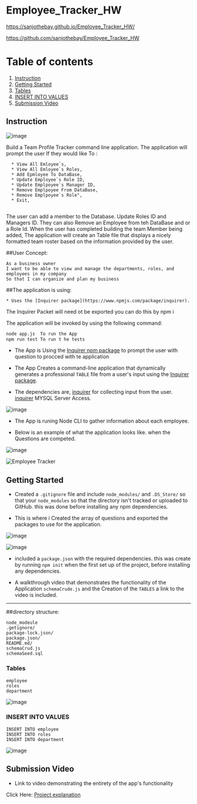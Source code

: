 # Employee_Tracker_HW

https://sanjothebay.github.io/Employee_Tracker_HW/

https://github.com/sanjothebay/Employee_Tracker_HW


# Table of contents

1. [Instruction](#Instruction)
2. [Getting Started](#Getting_Started)
3. [Tables](#Tables)
4. [INSERT INTO VALUES](#INSERT_INTO_VALUES)
5. [Submission Video](#Submission_Video)



## Instruction <a name="Instruction"></a>

![image](https://user-images.githubusercontent.com/67298961/103254681-e8150a80-494b-11eb-9f0a-e9c68ef25874.png)

Build a Team Profile Tracker command line application. The application will prompt the user If they would like To :
```
  * View All Emloyee`s,
  * View All Emloyee`s Roles,
  * Add Epmloyee To DataBase,
  * Update Employee`s Role ID,
  * Update Emplpoyee`s Manager ID,
  * Remove Emplpoyee From DataBase,
  * Remove Emplpoyee`s Role",
  * Exit,
  
```
The user can add a member to the Database. Update Roles ID and Managers ID.
They can also Remove an Employee from teh DataBase and or a Role Id.
When the user has completed building the team Member being added, 
The application will create an Table file that displays a nicely formatted team roster based on the information provided by the user. 


##User Concept:

```
As a business owner
I want to be able to view and manage the departments, roles, and employees in my company
So that I can organize and plan my business
```

##The application is using:

	* Uses the [Inquirer package](https://www.npmjs.com/package/inquirer).
The Inquirer Packet will need ot be exported you can do this by npm i 

The application will be invoked by using the following command:

```bash
node app.js  To run the App
npm run test To run t he tests 
```
* The App is Using the [Inquirer npm package](https://github.com/SBoudrias/Inquirer.js/) to prompt the user with question to procced with te application 

* The App Creates a command-line application that dynamically generates a professional `TABLE` file from a user's input using the 
[Inquirer package](https://www.npmjs.com/package/inquirer).

* The dependencies are, [inquirer](https://www.npmjs.com/package/inquirer) for collecting input from the user.
		[inquirer](https://www.npmjs.com/package/mysql) MYSQL Server Access.

![image](https://user-images.githubusercontent.com/67298961/103260703-42ba6080-4964-11eb-9d54-8d520b681bc2.png)

* The App is runing Node CLI to gather information about each employee.

* Below is an example of what the application looks like. when the Questions are competed.

![image](https://user-images.githubusercontent.com/67298961/103259053-6c23be00-495d-11eb-8770-a73fa29849b2.png)

![Employee Tracker](assets/employee_Tracker.gif)

## Getting Started <a name="Getting_Started"></a>

* Created a `.gitignore` file and include `node_modules/` and `.DS_Store/` so that your `node_modules` so that the directory isn't tracked or uploaded to GitHub. 
this was done before installing any npm dependencies.

* This is where i Created the array of questions and exported the packages to use for the application.

![image](https://user-images.githubusercontent.com/67298961/103260796-9af16280-4964-11eb-9b73-fccdb4bfbe8c.png)

![image](https://user-images.githubusercontent.com/67298961/103260820-b0ff2300-4964-11eb-9602-3496ffa5bd37.png)

* included a `package.json` with the required dependencies. this was create by running `npm init` when the first set up of the project, before installing any 
dependencies.

* A walkthrough video that demonstrates the functionality of the Application `schemaCrude.js` and the Creation of the `TABLES` a link to the video is included.

 ---

##directory structure:

```
node_modeule 
.getignore/
package-lock.json/
package.json/
README.md/
schemaCrud.js
schemaSeed.sql
```

### Tables <a name="Tables"></a>
```
employee
roles
department
```

![image](https://user-images.githubusercontent.com/67298961/103255596-7a6add80-494f-11eb-8413-f7a50ae21f83.png)


### INSERT INTO VALUES <a name="INSERT_INTO_VALUES"></a>
```
INSERT INTO employee
INSERT INTO roles
INSERT INTO department
```
![image](https://user-images.githubusercontent.com/67298961/103255699-ed745400-494f-11eb-8303-32b83eef25b4.png)



## Submission Video <a name="Submission_Video"></a>

* Link to video demonstrating the entirety of the app's functionality 

Click Here:
[Project explanation]()



